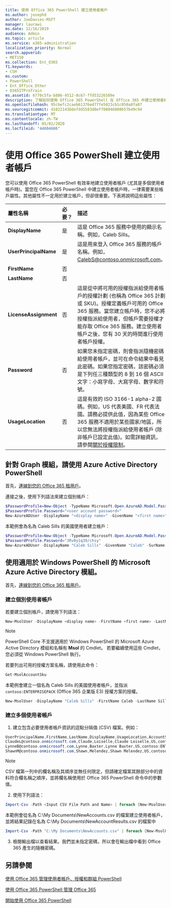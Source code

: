 ```yaml
---
title: 使用 Office 365 PowerShell 建立使用者帳戶
ms.author: josephd
author: JoeDavies-MSFT
manager: laurawi
ms.date: 12/16/2019
audience: Admin
ms.topic: article
ms.service: o365-administration
localization_priority: Normal
search.appverid:
- MET150
ms.collection: Ent_O365
f1.keywords:
- CSH
ms.custom:
- PowerShell
- Ent_Office_Other
- O365ITProTrain
ms.assetid: 6770c5fa-b886-4512-8c67-ffd53226589e
description: 了解如何使用 Office 365 PowerShell 在 Office 365 中建立使用者帳戶。
ms.openlocfilehash: 95cbefc2caeb61376ed77fe5023cb1c050a8fa07
ms.sourcegitcommit: d1022143bdefdd5583d8eff08046808657b49c94
ms.translationtype: MT
ms.contentlocale: zh-TW
ms.lasthandoff: 05/02/2020
ms.locfileid: "44004686"
---
```

# <a name="create-user-accounts-with-office-365-powershell"></a>使用 Office 365 PowerShell 建立使用者帳戶

您可以使用 Office 365 PowerShell 有效率地建立使用者帳戶 (尤其是多個使用者帳戶時)。當您在 Office 365 PowerShell 中建立使用者帳戶時，一律需要某些帳戶屬性。其他屬性不一定用於建立帳戶，但卻很重要。下表將說明這些屬性：
  
|**屬性名稱**|**必要？**|**描述**|
|:-----|:-----|:-----|
|**DisplayName** <br/> |是  <br/> |這是 Office 365 服務中使用的顯示名稱。例如，Caleb Sills。  <br/> |
|**UserPrincipalName** <br/> |是  <br/> |這是用來登入 Office 365 服務的帳戶名稱。例如，CalebS@contoso.onmicrosoft.com。  <br/> |
|**FirstName** <br/> |否  <br/> ||
|**LastName** <br/> |否  <br/> ||
|**LicenseAssignment** <br/> |否  <br/> |這是從中將可用的授權指派給使用者帳戶的授權計劃 (也稱為 Office 365 計劃或 SKU)。授權定義帳戶可用的 Office 365 服務。當您建立帳戶時，您不必將授權指派給使用者，但帳戶需要授權才能存取 Office 365 服務。建立使用者帳戶之後，您有 30 天的時間進行使用者帳戶授權。 |
|**Password** <br/> |否  <br/> | 如果您未指定密碼，則會指派隨機密碼給使用者帳戶，並可在命令結果中看見此密碼。如果您指定密碼，該密碼必須是下列任三種類型的 8 到 16 個 ASCII 文字：小寫字母、大寫字母、數字和符號。 <br/> |
|**UsageLocation** <br/> |否  <br/> |這是有效的 ISO 3166-1 alpha-2 國碼。例如，US 代表美國、FR 代表法國。請務必提供此值，因為某些 Office 365 服務不適用於某些國家/地區，所以您無法將授權指派給使用者帳戶 (除非帳戶已設定此值)。如需詳細資訊，請參閱[關於授權限制](https://go.microsoft.com/fwlink/p/?LinkId=691730)。<br/> |
   

## <a name="use-the-azure-active-directory-powershell-for-graph-module"></a>針對 Graph 模組，請使用 Azure Active Directory PowerShell

首先，[連線到您的 Office 365 租用戶](connect-to-office-365-powershell.md#connect-with-the-azure-active-directory-powershell-for-graph-module)。

連接之後，使用下列語法來建立個別帳戶：
  
```powershell
$PasswordProfile=New-Object -TypeName Microsoft.Open.AzureAD.Model.PasswordProfile
$PasswordProfile.Password="<user account password>"
New-AzureADUser -DisplayName "<display name>" -GivenName "<first name>" -SurName "<last name>" -UserPrincipalName <sign-in name> -UsageLocation <ISO 3166-1 alpha-2 country code> -MailNickName <mailbox name> -PasswordProfile $PasswordProfile -AccountEnabled $true
```

本範例會為名為 Caleb Sills 的美國使用者建立帳戶：
  
```powershell
$PasswordProfile=New-Object -TypeName Microsoft.Open.AzureAD.Model.PasswordProfile
$PasswordProfile.Password="3Rv0y1q39/chsy"
New-AzureADUser -DisplayName "Caleb Sills" -GivenName "Caleb" -SurName "Sills" -UserPrincipalName calebs@contoso.onmicrosoft.com -UsageLocation US -MailNickName calebs -PasswordProfile $PasswordProfile -AccountEnabled $true
```

## <a name="use-the-microsoft-azure-active-directory-module-for-windows-powershell"></a>使用適用於 Windows PowerShell 的 Microsoft Azure Active Directory 模組。

首先，[連線到您的 Office 365 租用戶](connect-to-office-365-powershell.md#connect-with-the-microsoft-azure-active-directory-module-for-windows-powershell)。

### <a name="create-an-individual-user-account"></a>建立個別使用者帳戶

若要建立個別帳戶，請使用下列語法：
  
```powershell
New-MsolUser -DisplayName <display name> -FirstName <first name> -LastName <last name> -UserPrincipalName <sign-in name> -UsageLocation <ISO 3166-1 alpha-2 country code> -LicenseAssignment <licensing plan name> [-Password <Password>]
```

>[!Note]
>PowerShell Core 不支援適用於 Windows PowerShell 的 Microsoft Azure Active Directory 模組和名稱有 **Msol** 的 Cmdlet。 若要繼續使用這些 Cmdlet，您必須從 Windows PowerShell 執行。
>

若要列出可用的授權方案名稱，請使用此命令：

````powershell
Get-MsolAccountSku
````

本範例會建立一個名為 Caleb Sills 的美國使用者帳戶，並指派 `contoso:ENTERPRISEPACK` (Office 365 企業版 E3) 授權方案的授權。
  
```powershell
New-MsolUser -DisplayName "Caleb Sills" -FirstName Caleb -LastName Sills -UserPrincipalName calebs@contoso.onmicrosoft.com -UsageLocation US -LicenseAssignment contoso:ENTERPRISEPACK
```

### <a name="create-multiple-user-accounts"></a>建立多個使用者帳戶

1. 建立包含必要使用者帳戶資訊的逗點分隔值 (CSV) 檔案。例如：
    
  ```powershell
  UserPrincipalName,FirstName,LastName,DisplayName,UsageLocation,AccountSkuId
  ClaudeL@contoso.onmicrosoft.com,Claude,Loiselle,Claude Loiselle,US,contoso:ENTERPRISEPACK
  LynneB@contoso.onmicrosoft.com,Lynne,Baxter,Lynne Baxter,US,contoso:ENTERPRISEPACK
  ShawnM@contoso.onmicrosoft.com,Shawn,Melendez,Shawn Melendez,US,contoso:ENTERPRISEPACK
  ```

 > [!NOTE]
>CSV 檔第一列中的欄名稱及其順序並無任何限定，但請確定檔案其餘部分中的資料符合欄名稱之順序，並將欄名稱使用於 Office 365 PowerShell 命令中的參數值。
    
2. 使用下列語法：
    
  ```powershell
  Import-Csv -Path <Input CSV File Path and Name> | foreach {New-MsolUser -DisplayName $_.DisplayName -FirstName $_.FirstName -LastName $_.LastName -UserPrincipalName $_.UserPrincipalName -UsageLocation $_.UsageLocation -LicenseAssignment $_.AccountSkuId [-Password $_.Password]} | Export-Csv -Path <Output CSV File Path and Name>
  ```

本範例會從名為 C:\My Documents\NewAccounts.csv 的檔案建立使用者帳戶，並將結果記錄在名為 C:\My Documents\NewAccountResults.csv 的檔案中
    
  ```powershell
  Import-Csv -Path "C:\My Documents\NewAccounts.csv" | foreach {New-MsolUser -DisplayName $_.DisplayName -FirstName $_.FirstName -LastName $_.LastName -UserPrincipalName $_.UserPrincipalName -UsageLocation $_.UsageLocation -LicenseAssignment $_.AccountSkuId} | Export-Csv -Path "C:\My Documents\NewAccountResults.csv"
  ```

3. 檢閱輸出檔以查看結果。我們並未指定密碼，所以會在輸出檔中看到 Office 365 產生的隨機密碼。
    
## <a name="see-also"></a>另請參閱

[使用 Office 365 管理使用者帳戶、授權和群組 PowerShell](manage-user-accounts-and-licenses-with-office-365-powershell.md)
  
[使用 Office 365 PowerShell 管理 Office 365](manage-office-365-with-office-365-powershell.md)
  
[開始使用 Office 365 PowerShell](getting-started-with-office-365-powershell.md)
